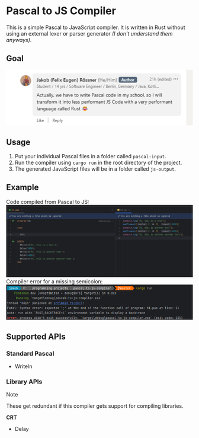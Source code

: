 # Pascal to JS Compiler
This is a simple Pascal to JavaScript compiler. It is written in Rust without using an external lexer or parser generator _(I don't understand them anyways)_.

## Goal
![Funny LinkedIn Post](readme-files/funny-linkedin-post.png)

## Usage

1. Put your individual Pascal files in a folder called `pascal-input`.
2. Run the compiler using `cargo run` in the root directory of the project.
3. The generated JavaScript files will be in a folder called `js-output`.

## Example

Code compiled from Pascal to JS:
![Example](readme-files/example.png)
Compiler error for a missing semicolon:
![Error](readme-files/example-error.png)

## Supported APIs

### Standard Pascal

- Writeln

### Library APIs
> [!NOTE]  
> These get redundant if this compiler gets support for compiling libraries.

**CRT**
- Delay